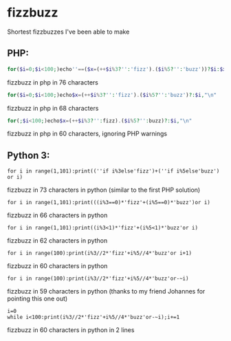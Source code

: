 # fizzbuzz
Shortest fizzbuzzes I've been able to make

## PHP:
```php
for($i=0;$i<100;)echo''==($x=(++$i%3?'':'fizz').($i%5?'':'buzz'))?$i:$x,"\n"
```
fizzbuzz in php in 76 characters

```php
for($i=0;$i<100;)echo$x=(++$i%3?'':'fizz').($i%5?'':'buzz')?:$i,"\n"
```
fizzbuzz in php in 68 characters

```php
for(;$i<100;)echo$x=(++$i%3?'':fizz).($i%5?'':buzz)?:$i,"\n"
```
fizzbuzz in php in 60 characters, ignoring PHP warnings

## Python 3:
```python3
for i in range(1,101):print((''if i%3else'fizz')+(''if i%5else'buzz') or i)
```
fizzbuzz in 73 characters in python (similar to the first PHP solution)

```python3
for i in range(1,101):print(((i%3==0)*'fizz'+(i%5==0)*'buzz')or i)
```
fizzbuzz in 66 characters in python

```python3
for i in range(1,101):print((i%3<1)*'fizz'+(i%5<1)*'buzz'or i)
```
fizzbuzz in 62 characters in python

```python3
for i in range(100):print(i%3//2*'fizz'+i%5//4*'buzz'or i+1)
```
fizzbuzz in 60 characters in python

```python3
for i in range(100):print(i%3//2*'fizz'+i%5//4*'buzz'or-~i)
```
fizzbuzz in 59 characters in python (thanks to my friend Johannes for pointing this one out)

```python3
i=0
while i<100:print(i%3//2*'fizz'+i%5//4*'buzz'or-~i);i+=1
```
fizzbuzz in 60 characters in python in 2 lines
